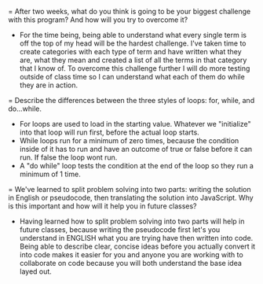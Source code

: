 = After two weeks, what do you think is going to be your biggest challenge with this program? And how will you try to overcome it?

- For the time being, being able to understand what every single term is off the top of my head will be the hardest challenge. I've taken time to create categories with 
each type of term and have written what they are, what they mean and created a list of all the terms in that category that I know of. To overcome this challenge further
I will do more testing outside of class time so I can understand what each of them do while they are in action.

= Describe the differences between the three styles of loops: for, while, and do...while.

- For loops are used to load in the starting value. Whatever we "initialize" into that loop will run first, before the actual loop starts.
- While loops run for a minimum of zero times, because the condition inside of it has to run and have an outcome of true or false before it can run. If false the loop wont run.
- A "do while" loop tests the condition at the end of the loop so they run a minimum of 1 time. 

= We've learned to split problem solving into two parts: writing the solution in English or pseudocode, then translating the solution into JavaScript. Why is this important and how will it help you in future classes?

- Having learned how to split problem solving into two parts will help in future classes, because writing the pseudocode first let's you understand in ENGLISH what you are trying
have then written into code. Being able to describe clear, concise ideas before you actually convert it into code makes it easier for you and anyone you are working with to collaborate
on code because you will both understand the base idea layed out. 

